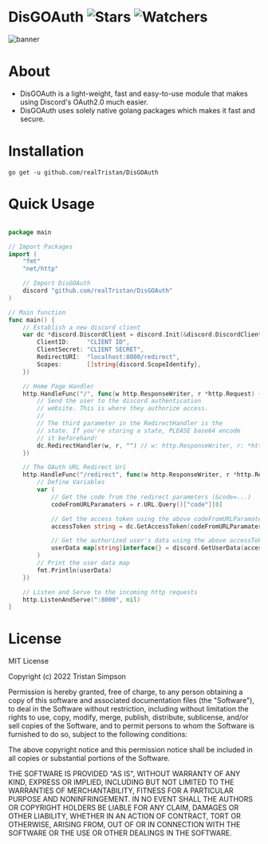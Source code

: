 # DisGOAuth ![Stars](https://img.shields.io/github/stars/realTristan/DisGOAuth?color=brightgreen) ![Watchers](https://img.shields.io/github/watchers/realTristan/DisGOAuth?label=Watchers)
![banner](https://user-images.githubusercontent.com/75189508/188035581-008c64d0-d59a-4a95-9e75-55cb3d8f4e79.png)

# About
- DisGOAuth is a light-weight, fast and easy-to-use module that makes using Discord's OAuth2.0 much easier. 
- DisGOAuth uses solely native golang packages which makes it fast and secure.

# Installation
`go get -u github.com/realTristan/DisGOAuth`

# Quick Usage
```go

package main

// Import Packages
import (
	"fmt"
	"net/http"

	// Import DisGOAuth
	discord "github.com/realTristan/DisGOAuth"
)

// Main function
func main() {
	// Establish a new discord client
	var dc *discord.DiscordClient = discord.Init(&discord.DiscordClient{
		ClientID:     "CLIENT ID",
		ClientSecret: "CLIENT SECRET",
		RedirectURI:  "localhost:8000/redirect",
		Scopes:       []string{discord.ScopeIdentify},
	})

	// Home Page Handler
	http.HandleFunc("/", func(w http.ResponseWriter, r *http.Request) {
		// Send the user to the discord authentication
		// website. This is where they authorize access.
        //
        // The third parameter in the RedirectHandler is the
        // state. If you're storing a state, PLEASE base64 encode
        // it beforehand!
		dc.RedirectHandler(w, r, "") // w: http.ResponseWriter, r: *http.Request, state: string
	})

	// The OAuth URL Redirect Uri
	http.HandleFunc("/redirect", func(w http.ResponseWriter, r *http.Request) {
		// Define Variables
		var (
			// Get the code from the redirect parameters (&code=...)
			codeFromURLParamaters = r.URL.Query()["code"][0]

			// Get the access token using the above codeFromURLParamaters
			accessToken string = dc.GetAccessToken(codeFromURLParamaters)

			// Get the authorized user's data using the above accessToken
			userData map[string]interface{} = discord.GetUserData(accessToken)
		)
		// Print the user data map
		fmt.Println(userData)
	})

	// Listen and Serve to the incoming http requests
	http.ListenAndServe(":8000", nil)
}
```

# License
MIT License

Copyright (c) 2022 Tristan Simpson

Permission is hereby granted, free of charge, to any person obtaining a copy of this software and associated documentation files (the "Software"), to deal in the Software without restriction, including without limitation the rights to use, copy, modify, merge, publish, distribute, sublicense, and/or sell copies of the Software, and to permit persons to whom the Software is furnished to do so, subject to the following conditions:

The above copyright notice and this permission notice shall be included in all copies or substantial portions of the Software.

THE SOFTWARE IS PROVIDED "AS IS", WITHOUT WARRANTY OF ANY KIND, EXPRESS OR IMPLIED, INCLUDING BUT NOT LIMITED TO THE WARRANTIES OF MERCHANTABILITY, FITNESS FOR A PARTICULAR PURPOSE AND NONINFRINGEMENT. IN NO EVENT SHALL THE AUTHORS OR COPYRIGHT HOLDERS BE LIABLE FOR ANY CLAIM, DAMAGES OR OTHER LIABILITY, WHETHER IN AN ACTION OF CONTRACT, TORT OR OTHERWISE, ARISING FROM, OUT OF OR IN CONNECTION WITH THE SOFTWARE OR THE USE OR OTHER DEALINGS IN THE SOFTWARE.
